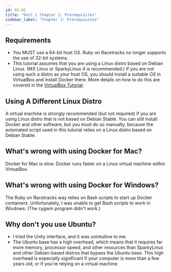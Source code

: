 ```yaml
---
id: 01-01
title: "Unit 1 Chapter 1: Prerequisites"
sidebar_label: "Chapter 1: Prerequisites"
---
```


## Requirements
* You MUST use a 64-bit host OS.  Ruby on Racetracks no longer supports the use of 32-bit systems. 
* This tutorial assumes that you are using a Linux distro based on Debian Linux.  (MX Linux or SparkyLinux 4 is recommended.)  If you are not using such a distro as your host OS, you should install a suitable OS in VirtualBox and install Docker there.  More details on how to do this are covered in the [VirtualBox Tutorial](https://www.virtualboxtutorial.com/).

## Using A Different Linux Distro
A virtual machine is strongly recommended (but not required) if you are using Linux distro that is not based on Debian Stable.  You can still install Docker and other software, but you must do so manually, because the automated script used in this tutorial relies on a Linux distro based on Debian Stable.

## What's wrong with using Docker for Mac?
Docker for Mac is slow.  Docker runs faster on a Linux virtual machine within VirtualBox.

## What's wrong with using Docker for Windows?
The Ruby on Racetracks way relies on Bash scripts to start up Docker containers.  Unfortunately, I was unable to get Bash scripts to work in Windows.  (The cygwin program didn't work.)

## Why don't you use Ubuntu?
* I tried the Unity interface, and it was unintuitive to me.
* The Ubuntu base has a high overhead, which means that it requires far more memory, processor speed, and other resources than SparkyLinux and other Debian-based distros that bypass the Ubuntu base. This high overhead is especially significant if your computer is more than a few years old, or if you're relying on a virtual machine.
